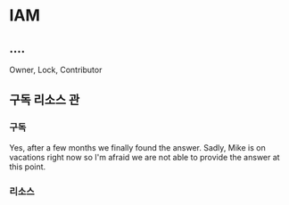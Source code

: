 # IAM

## ....

Owner, Lock, Contributor

## 구독 리소스 관

### 구독

Yes, after a few months we finally found the answer. Sadly, Mike is on vacations right now so I'm afraid we are not able to provide the answer at this point.

### 리소스



